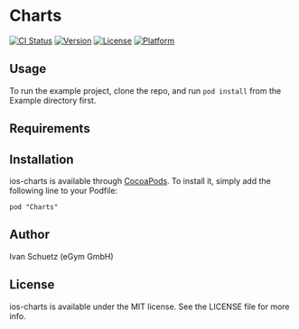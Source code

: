 # Charts

[![CI Status](http://img.shields.io/travis/egymgmbh/ios-charts.svg?style=flat)](https://travis-ci.org/egymgmbh/ios-charts)
[![Version](https://img.shields.io/cocoapods/v/Charts.svg?style=flat)](http://cocoadocs.org/docsets/Charts)
[![License](https://img.shields.io/cocoapods/l/Charts.svg?style=flat)](http://cocoadocs.org/docsets/Charts)
[![Platform](https://img.shields.io/cocoapods/p/Charts.svg?style=flat)](http://cocoadocs.org/docsets/Charts)

## Usage

To run the example project, clone the repo, and run `pod install` from the Example directory first.

## Requirements

## Installation

ios-charts is available through [CocoaPods](http://cocoapods.org). To install
it, simply add the following line to your Podfile:

    pod "Charts"

## Author

Ivan Schuetz (eGym GmbH)

## License

ios-charts is available under the MIT license. See the LICENSE file for more info.

